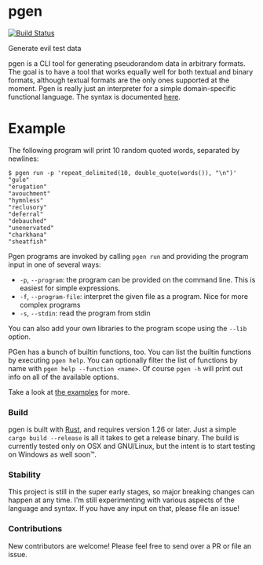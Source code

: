 # pgen

[![Build Status](https://travis-ci.com/psFried/pgen.svg?branch=master)](https://travis-ci.com/psFried/pgen)

Generate evil test data

pgen is a CLI tool for generating pseudorandom data in arbitrary formats. The goal is to have a tool that works equally well for both textual and binary formats, although textual formats are the only ones supported at the moment. Pgen is really just an interpreter for a simple domain-specific functional language. The syntax is documented [here](SYNTAX.md).

# Example

The following program will print 10 random quoted words, separated by newlines:

```
$ pgen run -p 'repeat_delimited(10, double_quote(words()), "\n")'
"gule"
"erugation"
"avouchment"
"hymnless"
"reclusory"
"deferral"
"debauched"
"unenervated"
"charkhana"
"sheatfish"
```

Pgen programs are invoked by calling `pgen run` and providing the program input in one of several ways:

- `-p`, `--program`: the program can be provided on the command line. This is easiest for simple expressions.
- `-f`, `--program-file`: interpret the given file as a program. Nice for more complex programs
- `-s`, `--stdin`: read the program from stdin

You can also add your own libraries to the program scope using the `--lib` option.

PGen has a bunch of builtin functions, too. You can list the builtin functions by executing `pgen help`. You can optionally filter the list of functions by name with `pgen help --function <name>`. Of course `pgen -h` will print out info on all of the available options.

Take a look at [the examples](pgen_examples/) for more.

### Build

pgen is built with [Rust](https://www.rust-lang.org/), and requires version 1.26 or later. Just a simple `cargo build --release` is all it takes to get a release binary. The build is currently tested only on OSX and GNU/Linux, but the intent is to start testing on Windows as well soon™️.

### Stability

This project is still in the super early stages, so major breaking changes can happen at any time. I'm still experimenting with various aspects of the language and syntax. If you have any input on that, please file an issue!

### Contributions

New contributors are welcome! Please feel free to send over a PR or file an issue.
